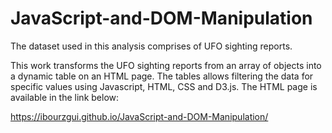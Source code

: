 # JavaScript-and-DOM-Manipulation

The dataset used in this analysis comprises of UFO sighting reports. 

This work transforms the UFO sighting reports from an array of objects into a dynamic table on an HTML page. 
The tables allows filtering the data for specific values using Javascript, HTML, CSS and D3.js.
The HTML page is available in the link below:

https://ibourzgui.github.io/JavaScript-and-DOM-Manipulation/

